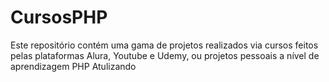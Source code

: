 # CursosPHP
 Este repositório contém uma gama de projetos realizados via cursos feitos pelas plataformas Alura, Youtube e Udemy, ou projetos pessoais a nível de aprendizagem PHP
 Atulizando
